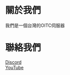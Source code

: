 # 關於我們
我們是一個台灣的OITC伺服器
# 聯絡我們
[Discord](https://discord.gg/tBxBggQ8uG)   
[YouTube](https://www.youtube.com/@GoNetworkMC)
